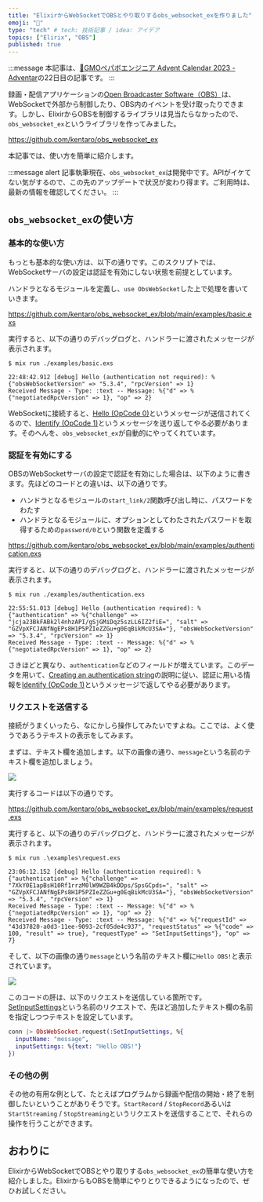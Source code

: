 ```yaml
---
title: "ElixirからWebSocketでOBSとやり取りするobs_websocket_exを作りました"
emoji: "🐷"
type: "tech" # tech: 技術記事 / idea: アイデア
topics: ["Elirix", "OBS"]
published: true
---
```


:::message
本記事は、[🎄GMOペパボエンジニア Advent Calendar 2023 - Adventar](https://adventar.org/calendars/8997)の22日目の記事です。
:::

録画・配信アプリケーションの[Open Broadcaster Software（OBS）](https://obsproject.com/ja)は、WebSocketで外部から制御したり、OBS内のイベントを受け取ったりできます。しかし、ElixirからOBSを制御するライブラリは見当たらなかったので、`obs_websocket_ex`というライブラリを作ってみました。

https://github.com/kentaro/obs_websocket_ex

本記事では、使い方を簡単に紹介します。

:::message alert
記事執筆現在、`obs_websocket_ex`は開発中です。APIがイケてない気がするので、この先のアップデートで状況が変わり得ます。ご利用時は、最新の情報を確認してください。
:::

## `obs_websocket_ex`の使い方

### 基本的な使い方

もっとも基本的な使い方は、以下の通りです。このスクリプトでは、WebSocketサーバの設定は認証を有効にしない状態を前提としています。

ハンドラとなるモジュールを定義し、`use ObsWebSocket`した上で処理を書いていきます。

https://github.com/kentaro/obs_websocket_ex/blob/main/examples/basic.exs

実行すると、以下の通りのデバッグログと、ハンドラーに渡されたメッセージが表示されます。

```
$ mix run ./examples/basic.exs

22:48:42.912 [debug] Hello (authentication not required): %{"obsWebSocketVersion" => "5.3.4", "rpcVersion" => 1}
Received Message - Type: :text -- Message: %{"d" => %{"negotiatedRpcVersion" => 1}, "op" => 2}
```

WebSocketに接続すると、[Hello (OpCode 0)](https://github.com/obsproject/obs-websocket/blob/master/docs/generated/protocol.md#hello-opcode-0)というメッセージが送信されてくるので、[Identify (OpCode 1)](https://github.com/obsproject/obs-websocket/blob/master/docs/generated/protocol.md#identify-opcode-1)というメッセージを送り返してやる必要があります。そのへんを、`obs_websocket_ex`が自動的にやってくれています。

### 認証を有効にする

OBSのWebSocketサーバの設定で認証を有効にした場合は、以下のように書きます。先ほどのコードとの違いは、以下の通りです。

- ハンドラとなるモジュールの`start_link/2`関数呼び出し時に、パスワードをわたす
- ハンドラとなるモジュールに、オプションとしてわたされたパスワードを取得するための`password/0`という関数を定義する

https://github.com/kentaro/obs_websocket_ex/blob/main/examples/authentication.exs

実行すると、以下の通りのデバッグログと、ハンドラーに渡されたメッセージが表示されます。

```
$ mix run ./examples/authentication.exs

22:55:51.013 [debug] Hello (authentication required): %{"authentication" => %{"challenge" => "jcja23BkFABk2l4nhzAPI/gSjGMiDqz5szLL6IZ2fiE=", "salt" => "GZVpXFCJANfNgEPs8H1P5PZIeZZGu+g0EqBikMcU3SA="}, "obsWebSocketVersion" => "5.3.4", "rpcVersion" => 1}
Received Message - Type: :text -- Message: %{"d" => %{"negotiatedRpcVersion" => 1}, "op" => 2}
```

さきほどと異なり、`authentication`などのフィールドが増えています。このデータを用いて、[Creating an authentication string](https://github.com/obsproject/obs-websocket/blob/master/docs/generated/protocol.md#creating-an-authentication-string)の説明に従い、認証に用いる情報を[Identify (OpCode 1)](https://github.com/obsproject/obs-websocket/blob/master/docs/generated/protocol.md#identify-opcode-1)というメッセージで返してやる必要があります。

### リクエストを送信する

接続がうまくいったら、なにかしら操作してみたいですよね。ここでは、よく使うであろうテキストの表示をしてみます。

まずは、テキスト欄を追加します。以下の画像の通り、`message`という名前のテキスト欄を追加しましょう。

![](https://storage.googleapis.com/zenn-user-upload/d11c2d90df0d-20231222.png)

実行するコードは以下の通りです。

https://github.com/kentaro/obs_websocket_ex/blob/main/examples/request.exs

実行すると、以下の通りのデバッグログと、ハンドラーに渡されたメッセージが表示されます。

```
$ mix run .\examples\request.exs

23:06:12.152 [debug] Hello (authentication required): %{"authentication" => %{"challenge" => "7XkY0E1apBsH10Rf1rrzM0lW9WZB4kDDps/SpsGCpds=", "salt" => "GZVpXFCJANfNgEPs8H1P5PZIeZZGu+g0EqBikMcU3SA="}, "obsWebSocketVersion" => "5.3.4", "rpcVersion" => 1}
Received Message - Type: :text -- Message: %{"d" => %{"negotiatedRpcVersion" => 1}, "op" => 2}
Received Message - Type: :text -- Message: %{"d" => %{"requestId" => "43d37820-a0d3-11ee-9093-2cf05de4c937", "requestStatus" => %{"code" => 100, "result" => true}, "requestType" => "SetInputSettings"}, "op" => 7}
```

そして、以下の画像の通り`message`という名前のテキスト欄に`Hello OBS!`と表示されています。

![](https://storage.googleapis.com/zenn-user-upload/c36741292068-20231222.png)

このコードの肝は、以下のリクエストを送信している箇所です。[SetInputSettings](https://github.com/obsproject/obs-websocket/blob/master/docs/generated/protocol.md#setinputsettings)という名前のリクエストで、先ほど追加したテキスト欄の名前を指定しつつテキストを設定しています。

```elixir
conn |> ObsWebSocket.request(:SetInputSettings, %{
  inputName: "message",
  inputSettings: %{text: "Hello OBS!"}
})
```

### その他の例

その他の有用な例として、たとえばプログラムから録画や配信の開始・終了を制御したいということがありそうです。`StartRecord` / `StopRecord`あるいは`StartStreaming` / `StopStreaming`というリクエストを送信することで、それらの操作を行うことができます。

## おわりに

ElixirからWebSocketでOBSとやり取りする`obs_websocket_ex`の簡単な使い方を紹介しました。ElixirからもOBSを簡単にやりとりできるようになったので、ぜひお試しください。

